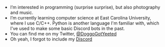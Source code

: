 - I’m interested in programming (surprise surprise), but also photography and music.
- I’m currently learning computer science at East Carolina University, where I use C/C++. Python is another language I'm familiar with, which I've used to make some basic Discord bots in the past.
- You can find me on my Twitter, [@DoggoGotYeeted](https://twitter.com/DoggoGotYeeted)
- Oh yeah, I forgot to include my [Discord](https://discord.com/users/349655503623684097)

<!---
YakuzaDoggo/YakuzaDoggo is a ✨ special ✨ repository because its `README.md` (this file) appears on your GitHub profile.
You can click the Preview link to take a look at your changes.
--->
